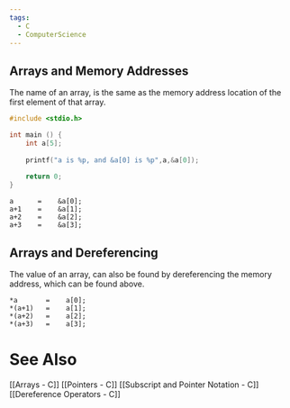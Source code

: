 ```yaml
---
tags:
  - C
  - ComputerScience
---
```


## Arrays and Memory Addresses

The name of an array, is the same as the memory address location of the first element of that array.
```c showlinenumbers
#include <stdio.h>

int main () {
	int a[5];
	
	printf("a is %p, and &a[0] is %p",a,&a[0]);
	
	return 0;
}
```


```
a      =    &a[0];
a+1    =    &a[1];
a+2    =    &a[2];
a+3    =    &a[3];
```

## Arrays and Dereferencing
The value of an array, can also be found by dereferencing the memory address, which can be found above.

```
*a       =    a[0];
*(a+1)   =    a[1];
*(a+2)   =    a[2];
*(a+3)   =    a[3];
```


# See Also
[[Arrays - C]]
[[Pointers - C]]
[[Subscript and Pointer Notation - C]]
[[Dereference Operators - C]]